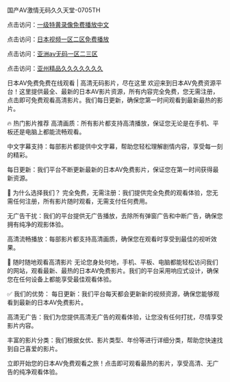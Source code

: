 
国产AV激情无码久久天堂-0705TH

点击访问：<a href="https://vassv.pages.dev/">一级特黄录像免费播放中文</a>

点击访问：<a href="https://tfda.pages.dev/">日本视频一区二区免费播放</a>

点击访问：<a href="https://fdhf-454.pages.dev/">亚洲av无码一区二三区</a>

点击访问：<a href="https://bered.pages.dev/">亚州精品久久久久久久久</a>



日本AV免费免费在线观看 | 高清无码影片，尽在这里
欢迎来到日本AV免费资源平台！这里提供最全、最新的日本AV影片资源，所有内容完全免费，您无需注册，点击即可免费观看高清影片。我们每日更新，确保您第一时间观看到最新最热的影片。

🔥 热门影片推荐
高清画质：所有影片都支持高清播放，保证您无论是在手机、平板还是电脑上都能流畅观看。

中文字幕支持：每部影片都提供中文字幕，帮助您轻松理解剧情内容，享受每一刻的精彩。

每日更新：我们平台不断更新最新的日本AV免费影片，保证您在第一时间获得最新资源。

📌 为什么选择我们？
完全免费，无需注册：我们提供完全免费的观看体验，您无需任何注册，所有影片随时观看，无需支付任何费用。

无广告干扰：我们的平台提供无广告播放，去除所有弹窗广告和中断广告，确保您拥有纯净的观影体验。

高清流畅播放：每部影片都支持高清画质，确保您在观看时享受到最佳的视听效果。

📱 随时随地观看高清影片
无论您身处何地，手机、平板、电脑都能轻松访问我们的网站，观看最新、最热的日本AV免费影片。我们的平台采用响应式设计，确保您在任何设备上都能享受最佳观看体验。

✅ 我们的优势：
每日更新：我们平台每天都会更新新的视频资源，确保您能够观看到最新的日本AV免费影片。

高清无广告：我们为您提供高清无广告的观看体验，让您没有任何打扰，尽情享受影片内容。

丰富的影片分类：我们根据女优、影片类型、年份等进行详细分类，帮助您快速找到自己喜爱的影片。

立即开始您的日本AV免费观看之旅！点击即可观看最热的影片，享受高清、无广告的纯净观看体验。







<span style="display:none;">[Canonical link]( https://github.com/fm5214554/8616574 ）</span>
